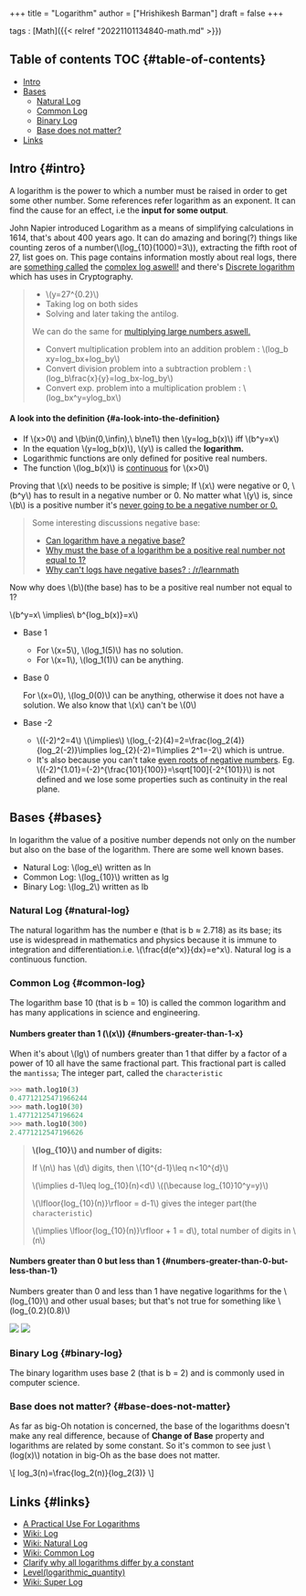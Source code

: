 +++
title = "Logarithm"
author = ["Hrishikesh Barman"]
draft = false
+++

tags
: [Math]({{< relref "20221101134840-math.md" >}})


## Table of contents <span class="tag"><span class="TOC">TOC</span></span> {#table-of-contents}

-   [Intro](#intro)
-   [Bases](#bases)
    -   [Natural Log](#natural-log)
    -   [Common Log](#common-log)
    -   [Binary Log](#binary-log)
    -   [Base does not matter?](#base-does-not-matter)
-   [Links](#links)


## Intro {#intro}

A logarithm is the power to which a number must be raised in order to get some other number. Some references refer logarithm as an exponent. It can find the cause for an effect, i.e the **input for some output**.

John Napier introduced Logarithm as a means of simplifying calculations in 1614, that's about 400 years ago. It can do amazing and boring(?) things like counting zeros of a number(\\(log\_{10}(1000)=3\\)), extracting the fifth root of 27, list goes on. This page contains information mostly about real logs, there are [something called](https://en.wikipedia.org/wiki/Multivalued_function) the [complex log aswell!](https://en.wikipedia.org/wiki/Complex_logarithm) and there's [Discrete logarithm](https://en.wikipedia.org/wiki/Discrete_logarithm) which has uses in Cryptography.

> -   \\(y=27^{0.2}\\)
> -   Taking log on both sides
> -   Solving and later taking the antilog.
>
> We can do the same for [multiplying large numbers aswell.](https://qedinsight.wordpress.com/2011/04/22/a-practical-use-for-logarithms-part-2-how-we-multiplied-large-numbers-40-years-ago-and-how-integral-transforms-use-the-same-basic-idea/)
>
> -   Convert multiplication problem into an addition problem : \\(log\_b xy=log\_bx+log\_by\\)
> -   Convert division problem into a subtraction problem : \\(log\_b\frac{x}{y}=log\_bx-log\_by\\)
> -   Convert exp. problem into a multiplication problem : \\(log\_bx^y=ylog\_bx\\)


#### A look into the definition {#a-look-into-the-definition}

-   If \\(x>0\\) and \\(b\in(0,\infin),\ b\ne1\\) then \\(y=log\_b(x)\\) iff \\(b^y=x\\)
-   In the equation \\(y=log\_b(x)\\), \\(y\\) is called the **logarithm.**
-   Logarithmic functions are only defined for positive real numbers.
-   The function \\(log\_b(x)\\) is [continuous](https://math.stackexchange.com/questions/1133697/how-do-i-prove-using-the-definition-that-the-logarithmic-function-is-continuous) for \\(x>0\\)

Proving that \\(x\\) needs to be positive is simple; If \\(x\\) were negative or 0, \\(b^y\\) has to result in a negative number or 0. No matter what \\(y\\) is, since \\(b\\) is a positive number it's [never going to be a negative number or 0.](https://www.youtube.com/watch?v=MuX7T4PM1Mc)

> Some interesting discussions negative base:
>
> -   [Can logarithm have a negative base?](https://socratic.org/questions/can-a-logarithm-have-a-negative-base)
> -   [Why must the base of a logarithm be a positive real number not equal to 1?](https://math.stackexchange.com/questions/690024/why-must-the-base-of-a-logarithm-be-a-positive-real-number-not-equal-to-1)
> -   [Why can't logs have negative bases? : /r/learnmath](https://www.reddit.com/r/learnmath/comments/l948f/why_cant_logs_have_negative_bases/)

Now why does \\(b\\)(the base) has to be a positive real number not equal to 1?

\\(b^y=x\ \implies\ b^{log\_b(x)}=x\\)

<!--list-separator-->

-  Base 1

    -   For \\(x=5\\), \\(log\_1(5)\\) has no solution.
    -   For \\(x=1\\), \\(log\_1(1)\\) can be anything.

<!--list-separator-->

-  Base 0

    For \\(x=0\\), \\(log\_0(0)\\) can be anything, otherwise it does not have a solution. We also know that \\(x\\) can't be \\(0\\)

<!--list-separator-->

-  Base -2

    -   \\((-2)^2=4\\) \\(\implies\\) \\(log\_{-2}(4)=2=\frac{log\_2(4)}{log\_2(-2)}\implies log\_{2}(-2)=1\implies 2^1=-2\\) which is untrue.
    -   It's also because you can't take [even roots of negative numbers](https://en.wikipedia.org/wiki/Nth_root). Eg. \\((-2)^{1.01}=(-2)^{\frac{101}{100}}=\sqrt[100]{-2^{101}}\\) is not defined and we lose some properties such as continuity in the real plane.


## Bases {#bases}

In logarithm the value of a positive number depends not only on the number but also on the base of the logarithm. There are some well known bases.

-   Natural Log: \\(log\_e\\) written as ln
-   Common Log: \\(log\_{10}\\) written as lg
-   Binary Log: \\(log\_2\\) written as lb


### Natural Log {#natural-log}

The natural logarithm has the number e (that is b ≈ 2.718) as its base; its use is widespread in mathematics and physics because it is immune to integration and differentiation.i.e. \\(\frac{d(e^x)}{dx}=e^x\\). Natural log is a continuous function.


### Common Log {#common-log}

The logarithm base 10 (that is b = 10) is called the common logarithm and has many applications in science and engineering.


#### Numbers greater than 1 (\\(x\\)) {#numbers-greater-than-1-x}

When it's about \\(lg\\) of numbers greater than 1 that differ by a factor of a power of 10 all have the same fractional part. This fractional part is called the `mantissa`; The integer part, called the `characteristic`

```python
>>> math.log10(3)
0.47712125471966244
>>> math.log10(30)
1.4771212547196624
>>> math.log10(300)
2.4771212547196626
```

> **\\(log\_{10}\\) and number of digits:**
>
> If \\(n\\) has \\(d\\) digits, then \\(10^{d-1}\leq n<10^{d}\\)
>
> \\(\implies d-1\leq log\_{10}(n)<d\\) \\((\because log\_{10}10^y=y)\\)
>
> \\(\lfloor{log\_{10}(n)}\rfloor = d-1\\) gives the integer part(the `characteristic`)
>
> \\(\implies \lfloor{log\_{10}(n)}\rfloor + 1 = d\\), total number of digits in \\(n\\)


#### Numbers greater than 0 but less than 1 {#numbers-greater-than-0-but-less-than-1}

Numbers greater than 0 and less than 1 have negative logarithms for the \\(log\_{10}\\) and other usual bases; but that's not true for something like \\(log\_{0.2}(0.8)\\)

![](/ox-hugo/difflogplots.png)
![](/ox-hugo/log0.5.png)


### Binary Log {#binary-log}

The binary logarithm uses base 2 (that is b = 2) and is commonly used in computer science.


### Base does not matter? {#base-does-not-matter}

As far as big-Oh notation is concerned, the base of the logarithms doesn't make any real difference, because of **Change of Base** property and logarithms are related by some constant. So it's common to see just \\(log(x)\\) notation in big-Oh as the base does not matter.

\\[
log\_3(n)=\frac{log\_2(n)}{log\_2(3)}
\\]


## Links {#links}

-   [A Practical Use For Logarithms](https://qedinsight.wordpress.com/2011/04/17/a-practical-use-for-logarithms/)
-   [Wiki: Log](https://en.wikipedia.org/wiki/Logarithm)
-   [Wiki: Natural Log](https://en.wikipedia.org/wiki/Natural_logarithm)
-   [Wiki: Common Log](https://en.wikipedia.org/wiki/Common_logarithm#Mantissa_and_characteristic)
-   [Clarify why all logarithms differ by a constant](https://math.stackexchange.com/questions/14133/clarify-why-all-logarithms-differ-by-a-constant)
-   [Level(logarithmic_quantity)](https://en.wikipedia.org/wiki/Level_(logarithmic_quantity))
-   [Wiki: Super Log](https://en.wikipedia.org/wiki/Super-logarithm)
